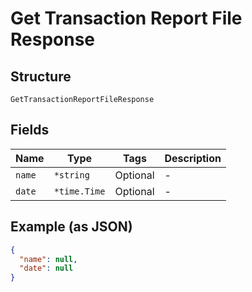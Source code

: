 
# Get Transaction Report File Response

## Structure

`GetTransactionReportFileResponse`

## Fields

| Name | Type | Tags | Description |
|  --- | --- | --- | --- |
| `name` | `*string` | Optional | - |
| `date` | `*time.Time` | Optional | - |

## Example (as JSON)

```json
{
  "name": null,
  "date": null
}
```

